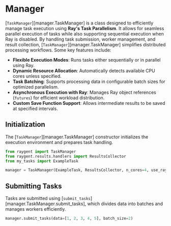 # Manager

[`TaskManager`][manager.TaskManager] is a class designed to efficiently manage task execution using **Ray's Task Parallelism**.
It allows for seamless parallel execution of tasks while also supporting sequential execution when Ray is disabled.
By handling task submission, worker management, and result collection, [`TaskManager`][manager.TaskManager] simplifies distributed processing workflows.
Some key features include:

-   **Flexible Execution Modes**: Runs tasks either sequentially or in parallel using Ray.
-   **Dynamic Resource Allocation**: Automatically detects available CPU cores unless specified.
-   **Task Batching**: Supports processing data in configurable batch sizes for optimized parallelism.
-   **Asynchronous Execution with Ray**: Manages Ray object references (`futures`) for efficient workload distribution.
-   **Custom Save Function Support**: Allows intermediate results to be saved at specified intervals.

## Initialization

The [`TaskManager`][manager.TaskManager] constructor initializes the execution environment and prepares task handling.

```python
from raygent import TaskManager
from raygent.results.handlers import ResultsCollector
from my_tasks import ExampleTask

manager = TaskManager(ExampleTask, ResultsCollector, n_cores=4, use_ray=True)
```

## Submitting Tasks

Tasks are submitted using [`submit_tasks`][manager.TaskManager.submit_tasks], which divides data into batches and manages workers efficiently.

```python
manager.submit_tasks(data=[1, 2, 3, 4, 5], batch_size=2)
```
